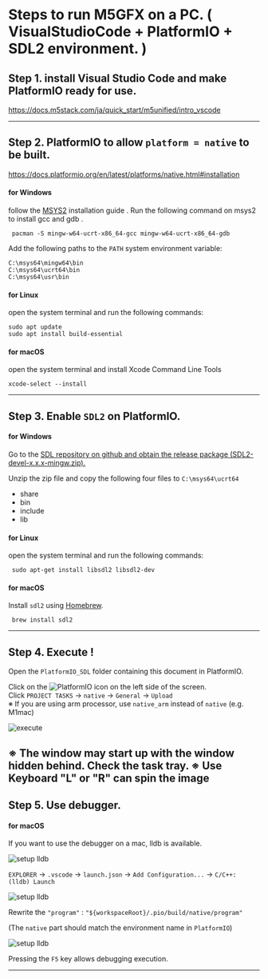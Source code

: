 
# Steps to run M5GFX on a PC. ( VisualStudioCode + PlatformIO + SDL2 environment. )

## Step 1. install Visual Studio Code and make PlatformIO ready for use.  

https://docs.m5stack.com/ja/quick_start/m5unified/intro_vscode

---

## Step 2. PlatformIO to allow `platform = native` to be built.
https://docs.platformio.org/en/latest/platforms/native.html#installation

#### for Windows
follow the [MSYS2](https://www.msys2.org/) installation guide .
Run the following command on msys2 to install gcc and gdb .
``` msys2
 pacman -S mingw-w64-ucrt-x86_64-gcc mingw-w64-ucrt-x86_64-gdb
```

Add the following paths to the `PATH` system environment variable:
```
C:\msys64\mingw64\bin
C:\msys64\ucrt64\bin
C:\msys64\usr\bin
```

#### for Linux

open the system terminal and run the following commands:
```
sudo apt update
sudo apt install build-essential
```

#### for macOS

open the system terminal and install Xcode Command Line Tools
```
xcode-select --install
```

---

## Step 3. Enable `SDL2` on PlatformIO.

#### for Windows

Go to the [SDL repository on github and obtain the release package (SDL2-devel-x.x.x-mingw.zip).](https://github.com/libsdl-org/SDL/releases) 

Unzip the zip file and copy the following four files to `C:\msys64\ucrt64`

 - share
 - bin
 - include
 - lib

#### for Linux

open the system terminal and run the following commands:

```
 sudo apt-get install libsdl2 libsdl2-dev
```

#### for macOS

Install `sdl2` using [Homebrew](https://brew.sh/).
```
 brew install sdl2
```

---

## Step 4. Execute !

Open the `PlatformIO_SDL` folder containing this document in PlatformIO.  

Click on the ![PlatformIO](img_pio.png) icon on the left side of the screen.  
Click `PROJECT TASKS` -> `native` -> `General` -> `Upload`  
※ If you are using arm processor, use `native_arm` instead of `native`  (e.g. M1mac)  

![execute](img_00.png)

※ The window may start up with the window hidden behind. Check the task tray.
※ Use Keyboard "L" or "R" can spin the image
---

## Step 5. Use debugger.


#### for macOS

If you want to use the debugger on a mac, lldb is available.

![setup lldb](img_01.png)

 `EXPLORER` -> `.vscode` -> `launch.json` -> `Add Configuration...` -> `C/C++: (lldb) Launch`

![setup lldb](img_02.png)

Rewrite the `"program"` : `"${workspaceRoot}/.pio/build/native/program"`

(The `native` part should match the environment name in `PlatformIO`)

![setup lldb](img_03.png)

Pressing the `F5` key allows debugging execution.

---





